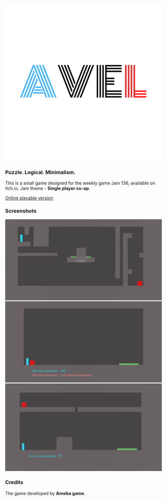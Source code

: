 ![](https://github.com/linzer0/Weekly-Game-Jam-136/blob/master/Assets/Sprites/AVEL.png)
### Puzzle. Logical. Minimalism. 

This is a small game designed for the weekly game Jam 136, available on Itch.io.
Jam theme - **Single player co-op**.

[Online playable version](https://linzet.itch.io/avel)

### Screenshots
![](https://github.com/linzer0/Weekly-Game-Jam-136/blob/master/Screenshoots/Screenshot_1.png)
![](https://github.com/linzer0/Weekly-Game-Jam-136/blob/master/Screenshoots/Screenshot_2.png)
![](https://github.com/linzer0/Weekly-Game-Jam-136/blob/master/Screenshoots/Screenshot_3.png)


### Credits
The game developed by **Ameba game**.
